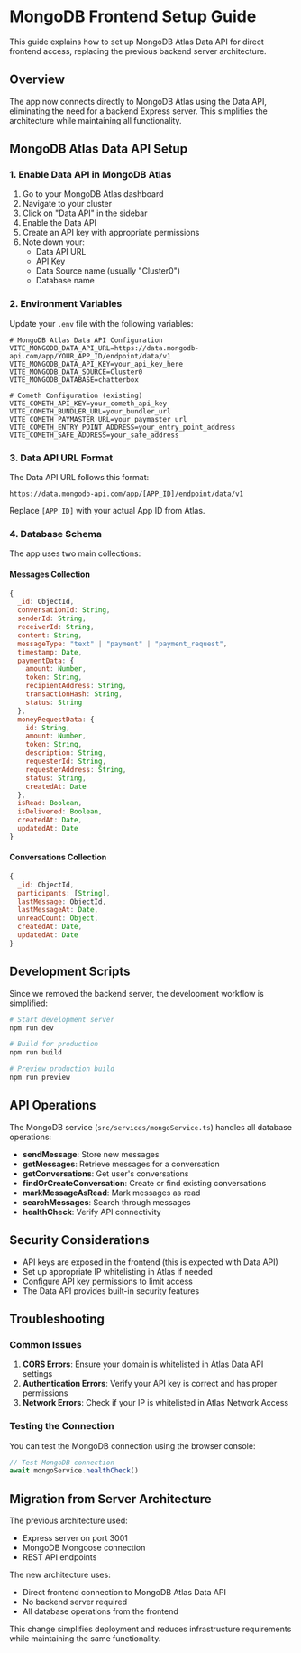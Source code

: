 # MongoDB Frontend Setup Guide

This guide explains how to set up MongoDB Atlas Data API for direct frontend access, replacing the previous backend server architecture.

## Overview

The app now connects directly to MongoDB Atlas using the Data API, eliminating the need for a backend Express server. This simplifies the architecture while maintaining all functionality.

## MongoDB Atlas Data API Setup

### 1. Enable Data API in MongoDB Atlas

1. Go to your MongoDB Atlas dashboard
2. Navigate to your cluster
3. Click on "Data API" in the sidebar
4. Enable the Data API
5. Create an API key with appropriate permissions
6. Note down your:
   - Data API URL
   - API Key
   - Data Source name (usually "Cluster0")
   - Database name

### 2. Environment Variables

Update your `.env` file with the following variables:

```env
# MongoDB Atlas Data API Configuration
VITE_MONGODB_DATA_API_URL=https://data.mongodb-api.com/app/YOUR_APP_ID/endpoint/data/v1
VITE_MONGODB_DATA_API_KEY=your_api_key_here
VITE_MONGODB_DATA_SOURCE=Cluster0
VITE_MONGODB_DATABASE=chatterbox

# Cometh Configuration (existing)
VITE_COMETH_API_KEY=your_cometh_api_key
VITE_COMETH_BUNDLER_URL=your_bundler_url
VITE_COMETH_PAYMASTER_URL=your_paymaster_url
VITE_COMETH_ENTRY_POINT_ADDRESS=your_entry_point_address
VITE_COMETH_SAFE_ADDRESS=your_safe_address
```

### 3. Data API URL Format

The Data API URL follows this format:
```
https://data.mongodb-api.com/app/[APP_ID]/endpoint/data/v1
```

Replace `[APP_ID]` with your actual App ID from Atlas.

### 4. Database Schema

The app uses two main collections:

#### Messages Collection
```javascript
{
  _id: ObjectId,
  conversationId: String,
  senderId: String,
  receiverId: String,
  content: String,
  messageType: "text" | "payment" | "payment_request",
  timestamp: Date,
  paymentData: {
    amount: Number,
    token: String,
    recipientAddress: String,
    transactionHash: String,
    status: String
  },
  moneyRequestData: {
    id: String,
    amount: Number,
    token: String,
    description: String,
    requesterId: String,
    requesterAddress: String,
    status: String,
    createdAt: Date
  },
  isRead: Boolean,
  isDelivered: Boolean,
  createdAt: Date,
  updatedAt: Date
}
```

#### Conversations Collection
```javascript
{
  _id: ObjectId,
  participants: [String],
  lastMessage: ObjectId,
  lastMessageAt: Date,
  unreadCount: Object,
  createdAt: Date,
  updatedAt: Date
}
```

## Development Scripts

Since we removed the backend server, the development workflow is simplified:

```bash
# Start development server
npm run dev

# Build for production
npm run build

# Preview production build
npm run preview
```

## API Operations

The MongoDB service (`src/services/mongoService.ts`) handles all database operations:

- **sendMessage**: Store new messages
- **getMessages**: Retrieve messages for a conversation
- **getConversations**: Get user's conversations
- **findOrCreateConversation**: Create or find existing conversations
- **markMessageAsRead**: Mark messages as read
- **searchMessages**: Search through messages
- **healthCheck**: Verify API connectivity

## Security Considerations

- API keys are exposed in the frontend (this is expected with Data API)
- Set up appropriate IP whitelisting in Atlas if needed
- Configure API key permissions to limit access
- The Data API provides built-in security features

## Troubleshooting

### Common Issues

1. **CORS Errors**: Ensure your domain is whitelisted in Atlas Data API settings
2. **Authentication Errors**: Verify your API key is correct and has proper permissions
3. **Network Errors**: Check if your IP is whitelisted in Atlas Network Access

### Testing the Connection

You can test the MongoDB connection using the browser console:

```javascript
// Test MongoDB connection
await mongoService.healthCheck()
```

## Migration from Server Architecture

The previous architecture used:
- Express server on port 3001
- MongoDB Mongoose connection
- REST API endpoints

The new architecture uses:
- Direct frontend connection to MongoDB Atlas Data API
- No backend server required
- All database operations from the frontend

This change simplifies deployment and reduces infrastructure requirements while maintaining the same functionality. 